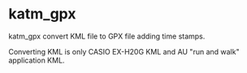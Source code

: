 katm_gpx
========

katm_gpx convert KML file to GPX file adding time stamps.

Converting KML is only CASIO EX-H20G KML and AU "run and walk" application KML.